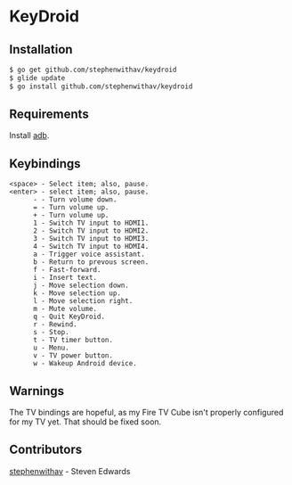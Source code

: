 # KeyDroid

## Installation

```bash
$ go get github.com/stephenwithav/keydroid
$ glide update
$ go install github.com/stephenwithav/keydroid
```


## Requirements

Install [adb](https://developer.android.com/studio/command-line/adb).


## Keybindings

```
<space> - Select item; also, pause.
<enter> - select item; also, pause.
      - - Turn volume down.
      = - Turn volume up.
      + - Turn volume up.
      1 - Switch TV input to HDMI1.
      2 - Switch TV input to HDMI2.
      3 - Switch TV input to HDMI3.
      4 - Switch TV input to HDMI4.
      a - Trigger voice assistant.
      b - Return to prevous screen.
      f - Fast-forward.
      i - Insert text.
      j - Move selection down.
      k - Move selection up.
      l - Move selection right.
      m - Mute volume.
      q - Quit KeyDroid.
      r - Rewind.
	  s - Stop.
      t - TV timer button.
	  u - Menu.
      v - TV power button.
      w - Wakeup Android device.
```


## Warnings

The TV bindings are hopeful, as my Fire TV Cube isn't properly
configured for my TV yet.  That should be fixed soon.


## Contributors

[stephenwithav](https://github.com/stephenwithav) - Steven Edwards
